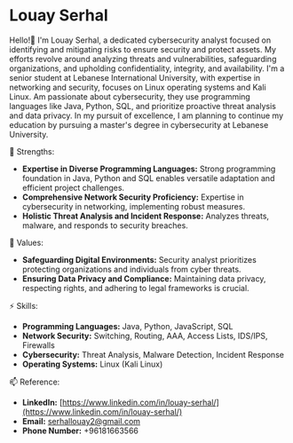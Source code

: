 # Louay Serhal

Hello!👋 I'm Louay Serhal, a dedicated cybersecurity analyst focused on identifying and mitigating risks to ensure security and protect assets. My efforts revolve around analyzing threats and vulnerabilities, safeguarding organizations, and upholding confidentiality, integrity, and availability. I'm a senior student at Lebanese International University, with expertise in networking and security, focuses on Linux operating systems and Kali Linux. Am passionate about cybersecurity, they use programming languages like Java, Python, SQL,  and prioritize proactive threat analysis and data privacy. 
In my pursuit of excellence, I am planning to continue my education by pursuing a master's degree in cybersecurity at Lebanese University.

 💪 Strengths:
- **Expertise in Diverse Programming Languages:** Strong programming foundation in Java, Python and SQL enables versatile adaptation and efficient project challenges.
- **Comprehensive Network Security Proficiency:** Expertise in cybersecurity in networking, implementing robust measures.
- **Holistic Threat Analysis and Incident Response:** Analyzes threats, malware, and responds to security breaches.

 🔐 Values:
- **Safeguarding Digital Environments:** Security analyst prioritizes protecting organizations and individuals from cyber threats.
- **Ensuring Data Privacy and Compliance:** Maintaining data privacy, respecting rights, and adhering to legal frameworks is crucial.

⚡ Skills:
- **Programming Languages:** Java, Python, JavaScript, SQL
- **Network Security:** Switching, Routing, AAA, Access Lists, IDS/IPS, Firewalls
- **Cybersecurity:** Threat Analysis, Malware Detection, Incident Response
- **Operating Systems:** Linux (Kali Linux)


📫 Reference: 
- **LinkedIn:** [https://www.linkedin.com/in/louay-serhal/](https://www.linkedin.com/in/louay-serhal/)
- **Email:** [serhallouay2@gmail.com](mailto:serhallouay2@gmail.com)
- **Phone Number:** +96181663566

